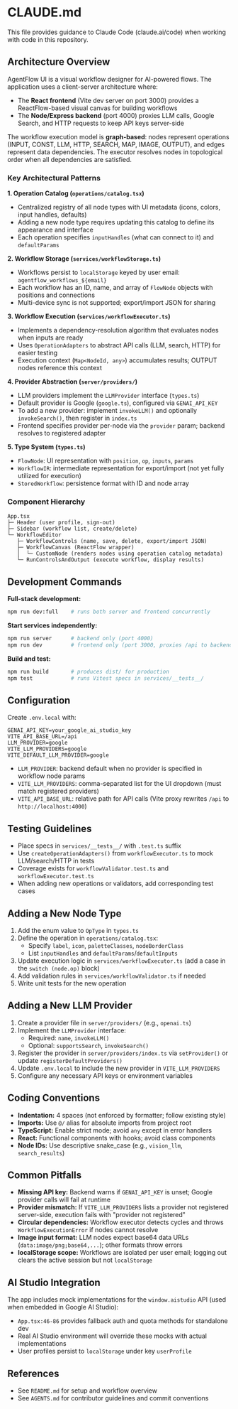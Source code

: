 # CLAUDE.md

This file provides guidance to Claude Code (claude.ai/code) when working with code in this repository.

## Architecture Overview

AgentFlow UI is a visual workflow designer for AI-powered flows. The application uses a client-server architecture where:
- The **React frontend** (Vite dev server on port 3000) provides a ReactFlow-based visual canvas for building workflows
- The **Node/Express backend** (port 4000) proxies LLM calls, Google Search, and HTTP requests to keep API keys server-side

The workflow execution model is **graph-based**: nodes represent operations (INPUT, CONST, LLM, HTTP, SEARCH, MAP, IMAGE, OUTPUT), and edges represent data dependencies. The executor resolves nodes in topological order when all dependencies are satisfied.

### Key Architectural Patterns

**1. Operation Catalog (`operations/catalog.tsx`)**
- Centralized registry of all node types with UI metadata (icons, colors, input handles, defaults)
- Adding a new node type requires updating this catalog to define its appearance and interface
- Each operation specifies `inputHandles` (what can connect to it) and `defaultParams`

**2. Workflow Storage (`services/workflowStorage.ts`)**
- Workflows persist to `localStorage` keyed by user email: `agentflow_workflows_${email}`
- Each workflow has an ID, name, and array of `FlowNode` objects with positions and connections
- Multi-device sync is not supported; export/import JSON for sharing

**3. Workflow Execution (`services/workflowExecutor.ts`)**
- Implements a dependency-resolution algorithm that evaluates nodes when inputs are ready
- Uses `OperationAdapters` to abstract API calls (LLM, search, HTTP) for easier testing
- Execution context (`Map<NodeId, any>`) accumulates results; OUTPUT nodes reference this context

**4. Provider Abstraction (`server/providers/`)**
- LLM providers implement the `LLMProvider` interface (`types.ts`)
- Default provider is Google (`google.ts`), configured via `GENAI_API_KEY`
- To add a new provider: implement `invokeLLM()` and optionally `invokeSearch()`, then register in `index.ts`
- Frontend specifies provider per-node via the `provider` param; backend resolves to registered adapter

**5. Type System (`types.ts`)**
- `FlowNode`: UI representation with `position`, `op`, `inputs`, `params`
- `WorkflowIR`: intermediate representation for export/import (not yet fully utilized for execution)
- `StoredWorkflow`: persistence format with ID and node array

### Component Hierarchy

```
App.tsx
├─ Header (user profile, sign-out)
├─ Sidebar (workflow list, create/delete)
└─ WorkflowEditor
   ├─ WorkflowControls (name, save, delete, export/import JSON)
   ├─ WorkflowCanvas (ReactFlow wrapper)
   │  └─ CustomNode (renders nodes using operation catalog metadata)
   └─ RunControlsAndOutput (execute workflow, display results)
```

## Development Commands

**Full-stack development:**
```bash
npm run dev:full    # runs both server and frontend concurrently
```

**Start services independently:**
```bash
npm run server      # backend only (port 4000)
npm run dev         # frontend only (port 3000, proxies /api to backend)
```

**Build and test:**
```bash
npm run build       # produces dist/ for production
npm test            # runs Vitest specs in services/__tests__/
```

## Configuration

Create `.env.local` with:
```
GENAI_API_KEY=your_google_ai_studio_key
VITE_API_BASE_URL=/api
LLM_PROVIDER=google
VITE_LLM_PROVIDERS=google
VITE_DEFAULT_LLM_PROVIDER=google
```

- `LLM_PROVIDER`: backend default when no provider is specified in workflow node params
- `VITE_LLM_PROVIDERS`: comma-separated list for the UI dropdown (must match registered providers)
- `VITE_API_BASE_URL`: relative path for API calls (Vite proxy rewrites `/api` to `http://localhost:4000`)

## Testing Guidelines

- Place specs in `services/__tests__/` with `.test.ts` suffix
- Use `createOperationAdapters()` from `workflowExecutor.ts` to mock LLM/search/HTTP in tests
- Coverage exists for `workflowValidator.test.ts` and `workflowExecutor.test.ts`
- When adding new operations or validators, add corresponding test cases

## Adding a New Node Type

1. Add the enum value to `OpType` in `types.ts`
2. Define the operation in `operations/catalog.tsx`:
   - Specify `label`, `icon`, `paletteClasses`, `nodeBorderClass`
   - List `inputHandles` and `defaultParams`/`defaultInputs`
3. Update execution logic in `services/workflowExecutor.ts` (add a case in the `switch (node.op)` block)
4. Add validation rules in `services/workflowValidator.ts` if needed
5. Write unit tests for the new operation

## Adding a New LLM Provider

1. Create a provider file in `server/providers/` (e.g., `openai.ts`)
2. Implement the `LLMProvider` interface:
   - Required: `name`, `invokeLLM()`
   - Optional: `supportsSearch`, `invokeSearch()`
3. Register the provider in `server/providers/index.ts` via `setProvider()` or update `registerDefaultProviders()`
4. Update `.env.local` to include the new provider in `VITE_LLM_PROVIDERS`
5. Configure any necessary API keys or environment variables

## Coding Conventions

- **Indentation:** 4 spaces (not enforced by formatter; follow existing style)
- **Imports:** Use `@/` alias for absolute imports from project root
- **TypeScript:** Enable strict mode; avoid `any` except in error handlers
- **React:** Functional components with hooks; avoid class components
- **Node IDs:** Use descriptive snake_case (e.g., `vision_llm`, `search_results`)

## Common Pitfalls

- **Missing API key:** Backend warns if `GENAI_API_KEY` is unset; Google provider calls will fail at runtime
- **Provider mismatch:** If `VITE_LLM_PROVIDERS` lists a provider not registered server-side, execution fails with "provider not registered"
- **Circular dependencies:** Workflow executor detects cycles and throws `WorkflowExecutionError` if nodes cannot resolve
- **Image input format:** LLM nodes expect base64 data URLs (`data:image/png;base64,...`); other formats throw errors
- **localStorage scope:** Workflows are isolated per user email; logging out clears the active session but not `localStorage`

## AI Studio Integration

The app includes mock implementations for the `window.aistudio` API (used when embedded in Google AI Studio):
- `App.tsx:46-86` provides fallback auth and quota methods for standalone dev
- Real AI Studio environment will override these mocks with actual implementations
- User profiles persist to `localStorage` under key `userProfile`

## References

- See `README.md` for setup and workflow overview
- See `AGENTS.md` for contributor guidelines and commit conventions
